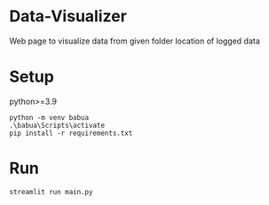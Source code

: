 # Data-Visualizer
Web page to visualize data from given folder location of logged data

# Setup

python>=3.9
```
python -m venv babua
.\babua\Scripts\activate
pip install -r requirements.txt
```

# Run
```
streamlit run main.py
```
